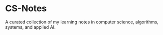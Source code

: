 # CS-Notes
A curated collection of my learning notes in computer science, algorithms, systems, and applied AI.
